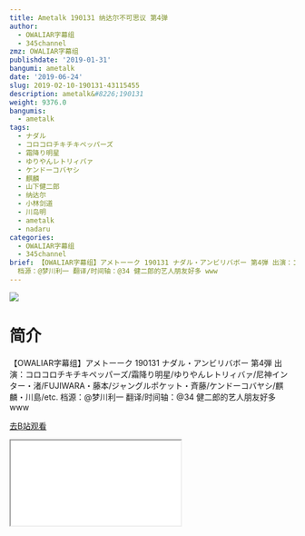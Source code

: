 ```yaml
---
title: Ametalk 190131 纳达尔不可思议 第4弹
author:
  - OWALIAR字幕组
  - 345channel
zmz: OWALIAR字幕组
publishdate: '2019-01-31'
bangumi: ametalk
date: '2019-06-24'
slug: 2019-02-10-190131-43115455
description: ametalk&#8226;190131
weight: 9376.0
bangumis:
  - ametalk
tags:
  - ナダル
  - コロコロチキチキペッパーズ
  - 霜降り明星
  - ゆりやんレトリィバァ
  - ケンドーコバヤシ
  - 麒麟
  - 山下健二郎
  - 纳达尔
  - 小林剑道
  - 川岛明
  - ametalk
  - nadaru
categories:
  - OWALIAR字幕组
  - 345channel
brief: 【OWALIAR字幕组】アメトーーク 190131 ナダル・アンビリバボー 第4弾 出演：コロコロチキチキペッパーズ/霜降り明星/ゆりやんレトリィバァ/尼神インター・渚/FUJIWARA・藤本/ジャングルポケット・斉藤/ケンドーコバヤシ/麒麟・川島/etc.
  档源：@梦川利一 翻译/时间轴：@34 健二郎的艺人朋友好多 www
---
```

![](https://raw.githubusercontent.com/tcgriffith/owaraisite/master/static/tmpimg/0d163eb7ab1721360ce99b8f02c6825d049b116b.jpg.480.jpg)
# 简介  
【OWALIAR字幕组】アメトーーク 190131
ナダル・アンビリバボー 第4弾
出演：コロコロチキチキペッパーズ/霜降り明星/ゆりやんレトリィバァ/尼神インター・渚/FUJIWARA・藤本/ジャングルポケット・斉藤/ケンドーコバヤシ/麒麟・川島/etc. 
档源：@梦川利一
翻译/时间轴：@34
健二郎的艺人朋友好多 www  

[去B站观看](https://www.bilibili.com/video/av43115455/)
<div class ="resp-container"><iframe class="testiframe" src="//player.bilibili.com/player.html?aid=43115455"", scrolling="no", allowfullscreen="true" > </iframe></div> 
